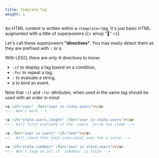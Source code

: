 ```yaml
---
title: Template Tag
weight: 1
---
```


An HTML content is written within a `<template>` tag.
It's just basic HTML augmented with a little of superpowers {{< emoji "🦸" >}}.

Let's call these superpowers **"directives"**.
You may easily detect them as they are prefixed with `:` or `@`.

With LEGO, there are only 4 directives to know:

- `:if` to display a tag based on a condition,
- `:for` to repeat a tag,
- `:` to evaluate a string,
- `@` to bind an event.

Note that `:if` and `:for` attributes, when used in the same tag should be used with an order in mind:

```html
<a :if="user" :for="user in state.users"></a>
<!-- Won't work -->

<a :if="state.users.length" :for="user in state.users"></a>
<!-- Will first evaluate if the `users` array has items -->

<a :for="user in users" :if="user"></a>
<!-- Will check that each individual user has a value -->

<a :if="state.isAdmin" :for="user in state.users"></a>
<!-- Won't loop at all if `isAdmin` is false -->
```
